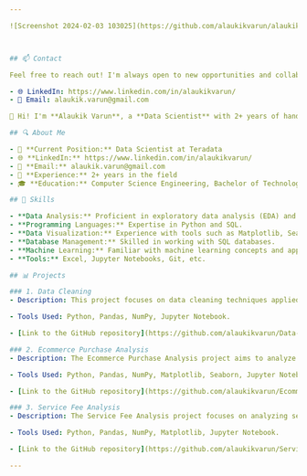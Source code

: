 ```yaml
---

![Screenshot 2024-02-03 103025](https://github.com/alaukikvarun/alaukikvarun/assets/35391611/55416ba3-28d0-4eff-882b-832656e5d34d)



## 📫 Contact

Feel free to reach out! I'm always open to new opportunities and collaborations.

- 🌐 LinkedIn: https://www.linkedin.com/in/alaukikvarun/
- 📧 Email: alaukik.varun@gmail.com

👋 Hi! I'm **Alaukik Varun**, a **Data Scientist** with 2+ years of hands-on experience in extracting valuable insights from complex datasets. I specialize in transforming raw data into actionable business recommendations, driving informed decision-making.

## 🔍 About Me

- 💼 **Current Position:** Data Scientist at Teradata
- 🌐 **LinkedIn:** https://www.linkedin.com/in/alaukikvarun/
- 📧 **Email:** alaukik.varun@gmail.com
- 📅 **Experience:** 2+ years in the field
- 🎓 **Education:** Computer Science Engineering, Bachelor of Technology(B.Tech)

## 🚀 Skills

- **Data Analysis:** Proficient in exploratory data analysis (EDA) and statistical modeling.
- **Programming Languages:** Expertise in Python and SQL.
- **Data Visualization:** Experience with tools such as Matplotlib, Seaborn, and Tableau.
- **Database Management:** Skilled in working with SQL databases.
- **Machine Learning:** Familiar with machine learning concepts and applications.
- **Tools:** Excel, Jupyter Notebooks, Git, etc.

## 📊 Projects

### 1. Data Cleaning
- Description: This project focuses on data cleaning techniques applied to a dataset containing various types of inconsistencies, missing values, and errors. The goal is to prepare the data for further analysis by ensuring its accuracy, completeness, and consistency.

- Tools Used: Python, Pandas, NumPy, Jupyter Notebook.

- [Link to the GitHub repository](https://github.com/alaukikvarun/Data-Cleaning)

### 2. Ecommerce Purchase Analysis
- Description: The Ecommerce Purchase Analysis project aims to analyze purchase data from an e-commerce platform to gain insights into customer behavior, product performance, and business trends. This involves preprocessing, exploring, and visualizing the data to understand patterns, identify anomalies, and optimize business strategies.

- Tools Used: Python, Pandas, NumPy, Matplotlib, Seaborn, Jupyter Notebook.

- [Link to the GitHub repository](https://github.com/alaukikvarun/Ecommerce-Purchase-Analysis)

### 3. Service Fee Analysis
- Description: The Service Fee Analysis project focuses on analyzing service fee data collected by a business to gain insights into revenue trends, customer behavior, and business performance. The project involves cleaning, exploring, and visualizing the data to identify revenue patterns, customer segments, and opportunities for optimization.

- Tools Used: Python, Pandas, NumPy, Matplotlib, Jupyter Notebook.

- [Link to the GitHub repository](https://github.com/alaukikvarun/Service-Fee-Analysis)

---
```


